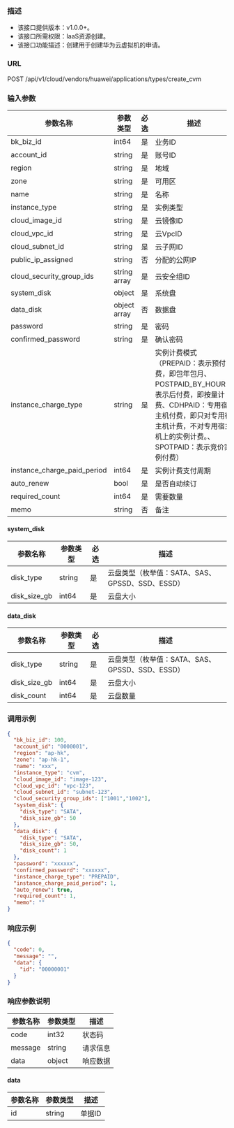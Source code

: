 ### 描述

- 该接口提供版本：v1.0.0+。
- 该接口所需权限：IaaS资源创建。
- 该接口功能描述：创建用于创建华为云虚拟机的申请。

### URL

POST /api/v1/cloud/vendors/huawei/applications/types/create_cvm

### 输入参数

| 参数名称                        | 参数类型          | 必选 | 描述                                                                                                                   |
|-----------------------------|---------------|----|----------------------------------------------------------------------------------------------------------------------|
| bk_biz_id                   | int64         | 是  | 业务ID                                                                                                                 |
| account_id                  | string        | 是  | 账号ID                                                                                                                 |
| region                      | string        | 是  | 地域                                                                                                                   |
| zone                        | string        | 是  | 可用区                                                                                                                  |
| name                        | string        | 是  | 名称                                                                                                                   |
| instance_type               | string        | 是  | 实例类型                                                                                                                 |
| cloud_image_id              | string        | 是  | 云镜像ID                                                                                                                |
| cloud_vpc_id                | string        | 是  | 云VpcID                                                                                                               |
| cloud_subnet_id             | string        | 是  | 云子网ID                                                                                                                |
| public_ip_assigned          | string        | 否  | 分配的公网IP                                                                                                              |
| cloud_security_group_ids    | string  array | 是  | 云安全组ID                                                                                                               |
| system_disk                 | object        | 是  | 系统盘                                                                                                                  |
| data_disk                   | object  array | 否  | 数据盘                                                                                                                  |
| password                    | string        | 是  | 密码                                                                                                                   |
| confirmed_password          | string        | 是  | 确认密码                                                                                                                 |
| instance_charge_type        | string        | 是  | 实例计费模式（PREPAID：表示预付费，即包年包月、POSTPAID_BY_HOUR：表示后付费，即按量计费、CDHPAID：专用宿主机付费，即只对专用宿主机计费，不对专用宿主机上的实例计费。、SPOTPAID：表示竞价实例付费） |
| instance_charge_paid_period | int64         | 是  | 实例计费支付周期                                                                                                             |
| auto_renew                  | bool          | 是  | 是否自动续订                                                                                                               |
| required_count              | int64         | 是  | 需要数量                                                                                                                 |
| memo                        | string        | 否  | 备注                                                                                                                   |

#### system_disk
| 参数名称             | 参数类型    | 必选  | 描述                                 |
|------------------|---------|-----|------------------------------------|
| disk_type        | string  | 是   | 云盘类型（枚举值：SATA、SAS、GPSSD、SSD、ESSD）  |
| disk_size_gb     | int64   | 是   | 云盘大小                               |

#### data_disk
| 参数名称         | 参数类型    | 必选  | 描述                                 |
|--------------|---------|-----|------------------------------------|
| disk_type    | string  | 是   | 云盘类型（枚举值：SATA、SAS、GPSSD、SSD、ESSD）  |
| disk_size_gb | int64   | 是   | 云盘大小                               |
| disk_count   | int64   | 是   | 云盘数量                               |

### 调用示例
```json
{
  "bk_biz_id": 100,
  "account_id": "0000001",
  "region": "ap-hk",
  "zone": "ap-hk-1",
  "name": "xxx",
  "instance_type": "cvm",
  "cloud_image_id": "image-123",
  "cloud_vpc_id": "vpc-123",
  "cloud_subnet_id": "subnet-123",
  "cloud_security_group_ids": ["1001","1002"],
  "system_disk": {
    "disk_type": "SATA",
    "disk_size_gb": 50
  },
  "data_disk": {
    "disk_type": "SATA",
    "disk_size_gb": 50,
    "disk_count": 1
  },
  "password": "xxxxxx",
  "confirmed_password": "xxxxxx",
  "instance_charge_type": "PREPAID",
  "instance_charge_paid_period": 1,
  "auto_renew": true,
  "required_count": 1,
  "memo": ""
}
```

### 响应示例

```json
{
  "code": 0,
  "message": "",
  "data": {
    "id": "00000001"
  }
}
```

### 响应参数说明

| 参数名称    | 参数类型   | 描述   |
|---------|--------|------|
| code    | int32  | 状态码  |
| message | string | 请求信息 |
| data    | object | 响应数据 |

#### data

| 参数名称 | 参数类型   | 描述   |
|------|--------|------|
| id   | string | 单据ID |
